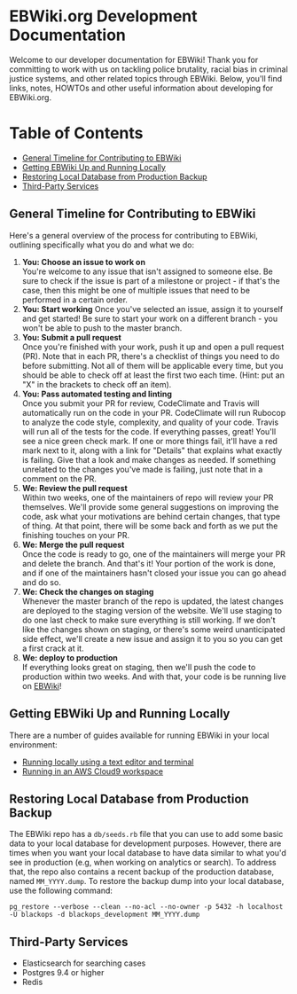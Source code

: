 # EBWiki.org Development Documentation

Welcome to our developer documentation for EBWiki!  Thank you for committing to work with us on tackling police brutality, racial bias in criminal justice systems, and other related topics through EBWiki. Below, you'll find links, notes, HOWTOs and other useful information about developing for EBWiki.org. 

# Table of Contents
* [General Timeline for Contributing to EBWiki](#general-timeline-for-contributing-to-ebwiki)
* [Getting EBWiki Up and Running Locally](#getting-ebwiki-up-and-running-locally)
* [Restoring Local Database from Production Backup](#restoring-local-database-from-production-backup)
* [Third-Party Services](#third-party-services)

## General Timeline for Contributing to EBWiki

Here's a general overview of the process for contributing to EBWiki, outlining specifically what you do and what we do:

1. **You: Choose an issue to work on**  
You're welcome to any issue that isn't assigned to someone else.  Be sure to check if the issue is part of a milestone or project - if that's the case, then this might be one of multiple issues that need to be performed in a certain order.  
2. **You: Start working**
Once you've selected an issue, assign it to yourself and get started!  Be sure to start your work on a different branch - you won't be able to push to the master branch.
3. **You: Submit a pull request**  
Once you're finished with your work, push it up and open a pull request (PR).  Note that in each PR, there's a checklist of things you need to do before submitting.  Not all of them will be applicable every time, but you should be able to check off at least the first two each time. (Hint: put an "X" in the brackets to check off an item).
4. **You: Pass automated testing and linting**  
Once you submit your PR for review, CodeClimate and Travis will automatically run on the code in your PR.  CodeClimate will run Rubocop to analyze the code style, complexity, and quality of your code.  Travis will run all of the tests for the code.  If everything passes, great!  You'll see a nice green check mark.  If one or more things fail, it'll have a red mark next to it, along with a link for "Details" that explains what exactly is failing.  Give that a look and make changes as needed.  If something unrelated to the changes you've made is failing, just note that in a comment on the PR.
5.  **We: Review the pull request**  
Within two weeks, one of the maintainers of repo will review your PR themselves.  We'll provide some general suggestions on improving the code, ask what your motivations are behind certain changes, that type of thing.  At that point, there will be some back and forth as we put the finishing touches on your PR.
6.  **We: Merge the pull request**  
Once the code is ready to go, one of the maintainers will merge your PR and delete the branch.  And that's it!  Your portion of the work is done, and if one of the maintainers hasn't closed your issue you can go ahead and do so.  
7. **We: Check the changes on staging**  
Whenever the master branch of the repo is updated, the latest changes are deployed to the staging version of the website.  We'll use staging to do one last check to make sure everything is still working.  If we don't like the changes shown on staging, or there's some weird unanticipated side effect, we'll create a new issue and assign it to you so you can get a first crack at it.
8. **We: deploy to production**  
If everything looks great on staging, then we'll push the code to production within two weeks.  And with that, your code is be running live on [EBWiki](ebwiki.org)!

## Getting EBWiki Up and Running Locally

There are a number of guides available for running EBWiki in your local environment:
* [Running locally using a text editor and terminal](SETUP_LOCALLY.md)
* [Running in an AWS Cloud9 workspace](SETUP_AWS_CLOUD9.md)

## Restoring Local Database from Production Backup

The EBWiki repo has a `db/seeds.rb` file that you can use to add some basic data to your local database for development purposes.  However, there are times when you want your local database to have data similar to what you'd see in production (e.g, when working on analytics or search).  To address that, the repo also contains a recent backup of the production database, named `MM_YYYY.dump`.  To restore the backup dump into your local database, use the following command:

```
pg_restore --verbose --clean --no-acl --no-owner -p 5432 -h localhost -U blackops -d blackops_development MM_YYYY.dump
```

## Third-Party Services
* Elasticsearch for searching cases
* Postgres 9.4 or higher
* Redis 
